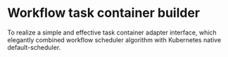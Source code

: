 # Workflow task container builder
  To realize a simple and effective task container adapter interface, which elegantly combined
  workflow scheduler algorithm with Kubernetes native default-scheduler.